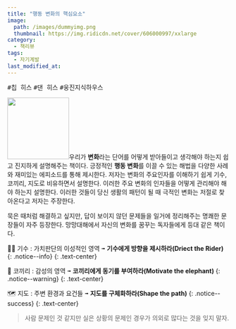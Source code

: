 ```yaml
---
title: "행동 변화의 핵심요소"
image: 
  path: /images/dummyimg.png
  thumbnail: https://img.ridicdn.net/cover/606000997/xxlarge
category:
  - 책리뷰
tags:
  - 자기계발
last_modified_at:
---
```


<kbd>#칩 히스</kbd> <kbd>#댄 히스</kbd> <kbd>#웅진지식하우스</kbd> 

<img src="https://img.ridicdn.net/cover/606000997/xxlarge" style="width: 140px" class="align-left" alt=""/>우리가 **변화**라는 단어를 어떻게 받아들이고 생각해야 하는지 쉽고 진지하게 설명해주는 책이다. 긍정적인 **행동 변화**를 이끌 수 있는 해법을 다양한 사례와 재미있는 에피소드를 통해 제시한다. 저자는 변화의 주요인자를 이해하기 쉽게 기수, 코끼리, 지도로 비유하면서 설명한다. 이러한 주요 변화의 인자들을 어떻게 관리해야 해야 하는지 설명한다. 이러한 것들이 당신 생활의 패턴이 될 때 극적인 변화는 저절로 찾아온다고 저자는 주장한다. 

묵은 때처럼 해결하고 싶지만, 답이 보이지 않던 문제들을 일거에 정리해주는 명쾌한 문장들이 자주 등장한다. 망망대해에서 자신의 변화를 꿈꾸는 독자들에게 등대 같은 책이다. 

🏇🏻 기수 : 가치판단의 이성적인 영역 <kbd>➟</kbd> **기수에게 방향을 제시하라(Driect the Rider)**
{: .notice--info}
{: .text-center}

🐘 코끼리 : 감성의 영역 <kbd>➟</kbd> **코끼리에게 동기를 부여하라(Motivate the elephant)**
{: .notice--warning}
{: .text-center}

🗺 지도 : 주변 환경과 요건들 <kbd>➟</kbd> **지도를 구체화하라(Shape the path)**
{: .notice--success}
{: .text-center}

> 사람 문제인 것 같지만 실은 상황의 문제인 경우가 의외로 많다는 것을 잊지 말자.

